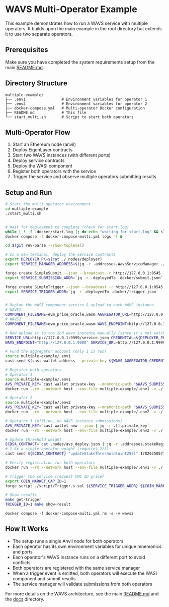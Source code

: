 # WAVS Multi-Operator Example

This example demonstrates how to run a WAVS service with multiple operators. It builds upon the main example in the root directory but extends it to use two separate operators.

## Prerequisites

Make sure you have completed the system requirements setup from the main [README.md](../README.md).

## Directory Structure

```
multiple-example/
├── .env1                # Environment variables for operator 1
├── .env2                # Environment variables for operator 2
├── docker-compose.yml   # Multi-operator Docker configuration
├── README.md            # This file
└── start_multi.sh       # Script to start both operators
```

## Multi-Operator Flow

1. Start an Ethereum node (anvil)
2. Deploy EigenLayer contracts
3. Start two WAVS instances (with different ports)
4. Deploy service contracts
5. Deploy the WASI component
6. Register both operators with the service
7. Trigger the service and observe multiple operators submitting results

## Setup and Run

```bash
# Start the multi-operator environment
cd multiple-example
./start_multi.sh


# Wait for deployment to complete (check for start.log)
while [ ! -f .docker/start.log ]; do echo "waiting for start.log" && sleep 1; done
docker compose -f docker-compose-multi.yml logs -f &

cd $(git rev-parse --show-toplevel)

# In a new terminal, deploy the service contracts
export DEPLOYER_PK=$(cat ./.nodes/deployer)
export SERVICE_MANAGER_ADDRESS=$(jq -r .addresses.WavsServiceManager ./.nodes/avs_deploy.json)

forge create SimpleSubmit --json --broadcast -r http://127.0.0.1:8545 --private-key "${DEPLOYER_PK}" --constructor-args "${SERVICE_MANAGER_ADDRESS}" > .docker/submit.json
export SERVICE_SUBMISSION_ADDR=`jq -r .deployedTo .docker/submit.json`

forge create SimpleTrigger --json --broadcast -r http://127.0.0.1:8545 --private-key "${DEPLOYER_PK}" > .docker/trigger.json
export SERVICE_TRIGGER_ADDR=`jq -r .deployedTo .docker/trigger.json`


# Deploy the WASI component service & upload to each WAVS instance
# WAVS1
COMPONENT_FILENAME=evm_price_oracle.wasm AGGREGATOR_URL=http://127.0.0.1:8001 sh ./script/build_service.sh
# WAVS2
COMPONENT_FILENAME=evm_price_oracle.wasm WAVS_ENDPOINT=http://127.0.0.1:9000 make upload-component

# Now upload it to the 2nd wavs instance manually (since it's not watching for events to auto pull configs)
SERVICE_URL=http://127.0.0.1:9999/service.json CREDENTIAL=${DEPLOYER_PK} make deploy-service
WAVS_ENDPOINT="http://127.0.0.1:9000" SERVICE_URL=http://127.0.0.1:9999/service.json CREDENTIAL=${DEPLOYER_PK} make deploy-service

# Fund the aggregator account (only 1 is run)
source multiple-example/.env1
cast send $(cast wallet address --private-key ${WAVS_AGGREGATOR_CREDENTIAL}) --rpc-url http://localhost:8545 --private-key ${DEPLOYER_PK} --value 1ether

# Register both operators
# Operator 1
source multiple-example/.env1
AVS_PRIVATE_KEY=`cast wallet private-key --mnemonic-path "$WAVS_SUBMISSION_MNEMONIC" --mnemonic-index 1`
docker run --rm --network host --env-file multiple-example/.env1 -v ./.nodes:/root/.nodes --entrypoint /wavs/register.sh "ghcr.io/lay3rlabs/wavs-middleware:0.4.0-alpha.5" "$AVS_PRIVATE_KEY"

# Operator 2
source multiple-example/.env2
AVS_PRIVATE_KEY=`cast wallet private-key --mnemonic-path "$WAVS_SUBMISSION_MNEMONIC" --mnemonic-index 1`
docker run --rm --network host --env-file multiple-example/.env2 -v ./.nodes:/root/.nodes --entrypoint /wavs/register.sh "ghcr.io/lay3rlabs/wavs-middleware:0.4.0-alpha.5" "$AVS_PRIVATE_KEY"

# Operator 3 (offline, no WAVS instance submissions)
AVS_PRIVATE_KEY=`cast wallet new --json | jq -r .[].private_key`
docker run --rm --network host --env-file multiple-example/.env2 -v ./.nodes:/root/.nodes --entrypoint /wavs/register.sh "ghcr.io/lay3rlabs/wavs-middleware:0.4.0-alpha.5" "$AVS_PRIVATE_KEY"

# Update threshold weight
ECDSA_CONTRACT=`cat .nodes/avs_deploy.json | jq -r .addresses.stakeRegistry`
# 1.8x a single operator weight (requires 2/3)
cast send ${ECDSA_CONTRACT} "updateStakeThreshold(uint256)" 1782625057707873 --rpc-url http://localhost:8545 --private-key ${DEPLOYER_PK}

# Verify registration for both operators
docker run --rm --network host --env-file multiple-example/.env1 -v ./.nodes:/root/.nodes --entrypoint /wavs/list_operator.sh ghcr.io/lay3rlabs/wavs-middleware:0.4.0-alpha.5

# Trigger the service (request CMC ID price)
export COIN_MARKET_CAP_ID=1
forge script ./script/Trigger.s.sol ${SERVICE_TRIGGER_ADDR} ${COIN_MARKET_CAP_ID} --sig 'run(string,string)' --rpc-url http://localhost:8545 --broadcast

# Show results
make get-trigger
TRIGGER_ID=1 make show-result
```

```
docker compose -f docker-compose-multi.yml rm -s -v wavs2
```


## How It Works

- The setup runs a single Anvil node for both operators
- Each operator has its own environment variables for unique mnemonics and ports
- Each operator's WAVS instance runs on a different port to avoid conflicts
- Both operators are registered with the same service manager
- When a trigger event is emitted, both operators will execute the WASI component and submit results
- The service manager will validate submissions from both operators

For more details on the WAVS architecture, see the main [README.md](../README.md) and the [docs](../docs/) directory.
